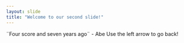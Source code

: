 ```yaml
---
layout: slide
title: "Welcome to our second slide!"
---
```

¨Four score and seven years ago¨ - Abe
Use the left arrow to go back!
